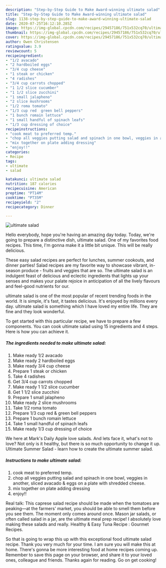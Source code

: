 ```yaml
---
description: "Step-by-Step Guide to Make Award-winning ultimate salad"
title: "Step-by-Step Guide to Make Award-winning ultimate salad"
slug: 1138-step-by-step-guide-to-make-award-winning-ultimate-salad
date: 2020-07-25T16:12:10.285Z
image: https://img-global.cpcdn.com/recipes/29457186/751x532cq70/ultimate-salad-recipe-main-photo.jpg
thumbnail: https://img-global.cpcdn.com/recipes/29457186/751x532cq70/ultimate-salad-recipe-main-photo.jpg
cover: https://img-global.cpcdn.com/recipes/29457186/751x532cq70/ultimate-salad-recipe-main-photo.jpg
author: Owen Christensen
ratingvalue: 3.9
reviewcount: 5
recipeingredient:
- "1/2 avacado"
- "2 hardboiled eggs"
- "3/4 cup cheese"
- "1 steak or chicken"
- "4 radishes"
- "3/4 cup carrots chopped"
- "1 1/2 slice cucumber"
- "1 1/2 slice zucchini"
- "1 small jalapheno"
- "2 slice mushrooms"
- "1/2 roma tomato"
- "1/3 cup red  green bell peppers"
- "1 bunch romain lettuce"
- "1 small handful of spinach leafs"
- "1/3 cup dressing of choice"
recipeinstructions:
- "cook meat to preferred temp."
- "chop all veggies putting salad and spinach in one bowl, veggies in another, sliced avacado &amp; eggs on a plate with shredded cheese."
- "mix together on plate adding dressing"
- "enjoy!!"
categories:
- Recipe
tags:
- ultimate
- salad

katakunci: ultimate salad 
nutrition: 187 calories
recipecuisine: American
preptime: "PT14M"
cooktime: "PT35M"
recipeyield: "2"
recipecategory: Dinner

---
```



![ultimate salad](https://img-global.cpcdn.com/recipes/29457186/751x532cq70/ultimate-salad-recipe-main-photo.jpg)

Hello everybody, hope you're having an amazing day today. Today, we're going to prepare a distinctive dish, ultimate salad. One of my favorites food recipes. This time, I'm gonna make it a little bit unique. This will be really delicious.

These easy salad recipes are perfect for lunches, summer cookouts, and dinner parties! Salad recipes are my favorite way to showcase vibrant, in-season produce - fruits and veggies that are so. The ultimate salad is an indulgent feast of delicious and eclectic ingredients that lights up your senses and makes your palate rejoice in anticipation of all the lively flavours and feel-good nutrients for our.

ultimate salad is one of the most popular of recent trending foods in the world. It is simple, it's fast, it tastes delicious. It's enjoyed by millions every day. ultimate salad is something which I have loved my entire life. They are fine and they look wonderful.


To get started with this particular recipe, we have to prepare a few components. You can cook ultimate salad using 15 ingredients and 4 steps. Here is how you can achieve it.

<!--inarticleads1-->

##### The ingredients needed to make ultimate salad:

1. Make ready 1/2 avacado
1. Make ready 2 hardboiled eggs
1. Make ready 3/4 cup cheese
1. Prepare 1 steak or chicken
1. Take 4 radishes
1. Get 3/4 cup carrots chopped
1. Make ready 1 1/2 slice cucumber
1. Get 1 1/2 slice zucchini
1. Prepare 1 small jalapheno
1. Make ready 2 slice mushrooms
1. Take 1/2 roma tomato
1. Prepare 1/3 cup red &amp; green bell peppers
1. Prepare 1 bunch romain lettuce
1. Take 1 small handful of spinach leafs
1. Make ready 1/3 cup dressing of choice


We here at Mark&#39;s Daily Apple love salads. And lets face it, what&#39;s not to love? Not only is it healthy, but there is so much opportunity to change it up. Ultimate Summer Salad - learn how to create the ultimate summer salad. 

<!--inarticleads2-->

##### Instructions to make ultimate salad:

1. cook meat to preferred temp.
1. chop all veggies putting salad and spinach in one bowl, veggies in another, sliced avacado &amp; eggs on a plate with shredded cheese.
1. mix together on plate adding dressing
1. enjoy!!


Real talk: This caprese salad recipe should be made when the tomatoes are peaking—at the farmers&#39; market, you should be able to smell them before you see them. The moment only comes around once. Mason jar salads, or often called salad in a jar, are the ultimate meal prep recipe! I absolutely love making these salads and really. Healthy &amp; Easy Tuna Recipe : Gourmet Recipes. 

So that is going to wrap this up with this exceptional food ultimate salad recipe. Thank you very much for your time. I am sure you will make this at home. There's gonna be more interesting food at home recipes coming up. Remember to save this page on your browser, and share it to your loved ones, colleague and friends. Thanks again for reading. Go on get cooking!
